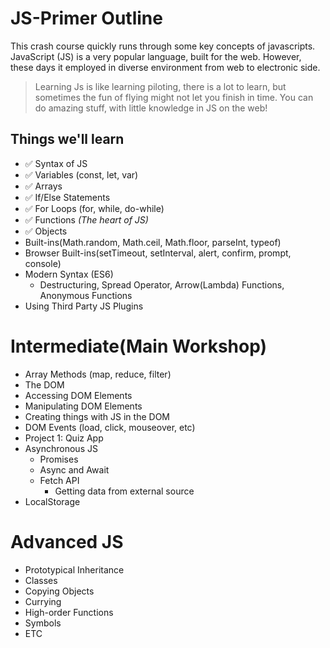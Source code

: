 # JS-Primer Outline

This crash course quickly runs through some key concepts of javascripts. JavaScript (JS) is a very popular language, built for the web. However, these days it employed in diverse environment from web to electronic side.

> Learning Js is like learning piloting, there is a lot to learn, but sometimes the fun of flying might not let you finish in time. You can do amazing stuff, with little knowledge in JS on the web!

## Things we'll learn  

- ✅ Syntax of JS
- ✅ Variables (const, let, var)  
- ✅ Arrays
- ✅ If/Else Statements
- ✅ For Loops (for, while, do-while)
- ✅ Functions _(The heart of JS)_
- ✅ Objects
- Built-ins(Math.random, Math.ceil, Math.floor, parseInt, typeof)
- Browser Built-ins(setTimeout, setInterval, alert, confirm, prompt, console)
- Modern Syntax (ES6)
  - Destructuring, Spread Operator, Arrow(Lambda) Functions, Anonymous Functions
- Using Third Party JS Plugins

# Intermediate(Main Workshop)

- Array Methods (map, reduce, filter)
- The DOM
- Accessing DOM Elements
- Manipulating DOM Elements
- Creating things with JS in the DOM
- DOM Events (load, click, mouseover, etc)
- Project 1: Quiz App
- Asynchronous JS
  - Promises
  - Async and Await
  - Fetch API
    - Getting data from external source
- LocalStorage

# Advanced JS

- Prototypical Inheritance
- Classes
- Copying Objects
- Currying
- High-order Functions
- Symbols
- ETC

